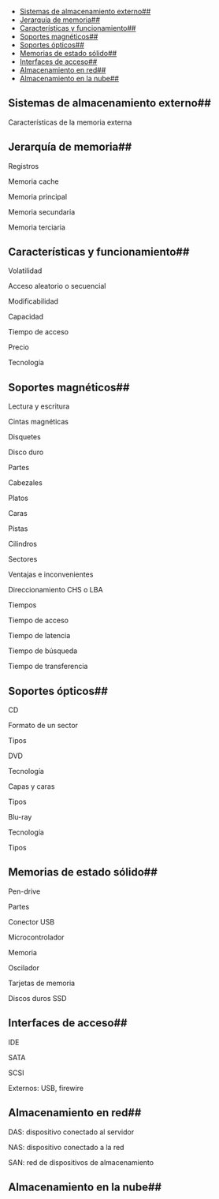 - [Sistemas de almacenamiento externo##](#sistemas-de-almacenamiento-externo)
- [Jerarquía de memoria##](#jerarqu%C3%ADa-de-memoria)
- [Características y funcionamiento##](#caracter%C3%ADsticas-y-funcionamiento)
- [Soportes magnéticos##](#soportes-magn%C3%A9ticos)
- [Soportes ópticos##](#soportes-%C3%B3pticos)
- [Memorias de estado sólido##](#memorias-de-estado-s%C3%B3lido)
- [Interfaces de acceso##](#interfaces-de-acceso)
- [Almacenamiento en red##](#almacenamiento-en-red)
- [Almacenamiento en la nube##](#almacenamiento-en-la-nube)

## Sistemas de almacenamiento externo## 

Características de la memoria externa

## Jerarquía de memoria## 

Registros

Memoria cache

Memoria principal

Memoria secundaria

Memoria terciaria

## Características y funcionamiento## 

Volatilidad

Acceso aleatorio o secuencial

Modificabilidad

Capacidad

Tiempo de acceso

Precio

Tecnología

## Soportes magnéticos## 

Lectura y escritura

Cintas magnéticas

Disquetes

Disco duro

Partes

Cabezales

Platos

Caras

Pistas

Cilindros

Sectores

Ventajas e inconvenientes

Direccionamiento CHS o LBA

Tiempos

Tiempo de acceso

Tiempo de latencia

Tiempo de búsqueda

Tiempo de transferencia

## Soportes ópticos## 

CD

Formato de un sector

Tipos

DVD

Tecnología

Capas y caras

Tipos

Blu-ray

Tecnología

Tipos

## Memorias de estado sólido## 

Pen-drive

Partes

Conector USB

Microcontrolador

Memoria

Oscilador

Tarjetas de memoria

Discos duros SSD

## Interfaces de acceso## 

IDE

SATA

SCSI

Externos: USB, firewire

## Almacenamiento en red## 

DAS: dispositivo conectado al servidor

NAS: dispositivo conectado a la red

SAN: red de dispositivos de almacenamiento

## Almacenamiento en la nube## 

